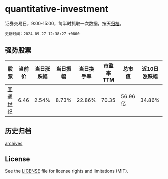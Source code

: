 # quantitative-investment

证券交易日，9:00-15:00，每半时抓取一次数据，按天[归档](archives)。

`更新时间：2024-09-27 12:38:27 +0800`

## 强势股票

|股票|当前价|当日涨跌幅|当日振幅|当日换手率|市盈率TTM|总市值|近10日涨跌幅|
|----|----|----|----|----|----|----|----|
|[宜通世纪](https://xueqiu.com/S/SZ300310)|6.46|2.54%|8.73%|22.86%|70.35|56.96亿|34.86%|

## 历史归档

[archives](archives)

## License

See the [LICENSE](LICENSE) file for license rights and limitations (MIT).